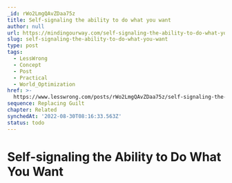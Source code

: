 ```yaml
---
_id: rWo2LmgQAvZDaa75z
title: Self-signaling the ability to do what you want
author: null
url: https://mindingourway.com/self-signaling-the-ability-to-do-what-you-want/
slug: self-signaling-the-ability-to-do-what-you-want
type: post
tags:
  - LessWrong
  - Concept
  - Post
  - Practical
  - World_Optimization
href: >-
  https://www.lesswrong.com/posts/rWo2LmgQAvZDaa75z/self-signaling-the-ability-to-do-what-you-want
sequence: Replacing Guilt
chapter: Related
synchedAt: '2022-08-30T08:16:33.563Z'
status: todo
---
```


# Self-signaling the Ability to Do What You Want
